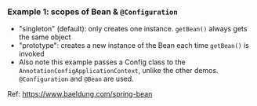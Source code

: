 ### Example 1: scopes of Bean & `@Configuration`
* "singleton" (default): only creates one instance. `getBean()` always gets the same object 
* "prototype": creates a new instance of the Bean each time `getBean()` is invoked
* Also note this example passes a Config class to the `AnnotationConfigApplicationContext`, unlike the other demos. `@Configuration` and `@Bean` are used.  

Ref: https://www.baeldung.com/spring-bean